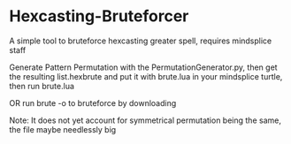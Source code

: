 # Hexcasting-Bruteforcer
A simple tool to bruteforce hexcasting greater spell, requires mindsplice staff

Generate Pattern Permutation with the PermutationGenerator.py, then get the resulting list.hexbrute and put it with brute.lua in your mindsplice turtle, then run brute.lua

OR run brute -o to bruteforce by downloading

Note: It does not yet account for symmetrical permutation being the same, the file maybe needlessly big

